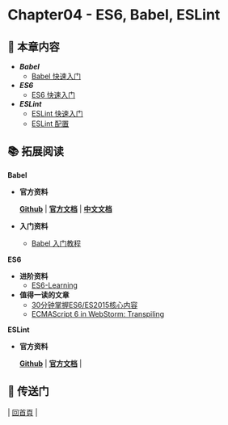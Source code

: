 # Chapter04 - ES6, Babel, ESLint

## :book: 本章内容

- ***Babel***
  - [Babel 快速入门](babel/babel-quickstart.html)
- ***ES6***
  - [ES6 快速入门](es6/es6-quickstart.html)
- ***ESLint***
  - [ESLint 快速入门](eslint/eslint-quickstart.html)
  - [ESLint 配置](eslint/eslint-configuration.html)

## :books: 拓展阅读

**Babel**

- **官方资料**

  [**Github**](https://github.com/babel/babel) | [**官方文档**](http://babeljs.io/) | [**中文文档**](https://github.com/thejameskyle/babel-handbook/blob/master/translations/zh-Hans/user-handbook.md)

- **入门资料**
  - [Babel 入门教程](http://www.ruanyifeng.com/blog/2016/01/babel.html)

**ES6**

- **进阶资料**
  - [ES6-Learning](https://github.com/ericdouglas/ES6-Learning)
- **值得一读的文章**
  - [30分钟掌握ES6/ES2015核心内容](http://www.jianshu.com/p/ebfeb687eb70)
  - [ECMAScript 6 in WebStorm: Transpiling](https://blog.jetbrains.com/webstorm/2015/05/ecmascript-6-in-webstorm-transpiling/)

**ESLint**

- **官方资料**

  [**Github**](https://github.com/eslint/eslint) | [**官方文档**](https://eslint.org/) |

## :door: 传送门

| [回首頁](https://github.com/zp1024/react-step-by-step/tree/master/docs) |
